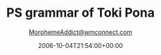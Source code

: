---
title: 'PS grammar of Toki Pona'
posts: 11
hash: 't551'
author: 'MorphemeAddict@wmconnect.com'
date: 2006-10-04T21:54:00+00:00
sources:
  - http://forums.tokipona.org/viewtopic.php%3Ft=551.html
---